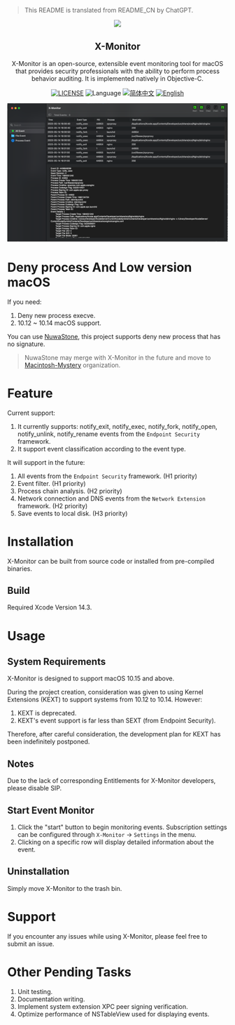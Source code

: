 > This README is translated from README_CN by ChatGPT.

<p align="center">
  <img src="https://raw.githubusercontent.com/lyq1996/X-Monitor/main/docs/X-Monitor.png" height="300"/>
   <h2 align="center">X-Monitor</h2>
</p>
<p align="center">
  <div align="center">X-Monitor is an open-source, extensible event monitoring tool for macOS that provides security professionals with the ability to perform process behavior auditing. It is implemented natively in Objective-C.
</div>
</p>
<p align="center">
    <a href="https://github.com/lyq1996/X-Monitor/blob/main/LICENSE"><img src="https://img.shields.io/badge/license-GPL--3.0-green" alt="LICENSE"></a>
    <img alt="Language" src="https://img.shields.io/badge/Language-Objective--C-blue.svg" />
    <a href="https://github.com/lyq1996/X-Monitor/blob/main/README_ZH_CN.md"><img src="https://img.shields.io/badge/lang-简体中文-red.svg" alt="简体中文"></a>
    <a href="https://github.com/lyq1996/X-Monitor/blob/main/README.md"><img src="https://img.shields.io/badge/lang-English-red.svg" alt="English"></a>
</p>

![GUI](docs/X-Monitor-GUI.png)

# Deny process And Low version macOS
If you need:
1. Deny new process execve.
2. 10.12 ~ 10.14 macOS support.

You can use [NuwaStone](https://github.com/ConradSun/NuwaStone), this project supports deny new process that has no signature.

> NuwaStone may merge with X-Monitor in the future and move to [Macintosh-Mystery](https://github.com/Macintosh-Mystery) organization.


# Feature
Current support:

1. It currently supports: notify_exit, notify_exec, notify_fork, notify_open, notify_unlink, notify_rename events from the `Endpoint Security` framework.
2. It support event classification according to the event type.

It will support in the future:

1. All events from the `Endpoint Security` framework. (H1 priority)
2. Event filter. (H1 priority)
3. Process chain analysis. (H2 priority)
4. Network connection and DNS events from the `Network Extension` framework. (H2 priority)
5. Save events to local disk. (H3 priority)

# Installation
X-Monitor can be built from source code or installed from pre-compiled binaries.

## Build
Required Xcode Version 14.3.

# Usage
## System Requirements
X-Monitor is designed to support macOS 10.15 and above.

During the project creation, consideration was given to using Kernel Extensions (KEXT) to support systems from 10.12 to 10.14. However:

1. KEXT is deprecated.
2. KEXT's event support is far less than SEXT (from Endpoint Security).

Therefore, after careful consideration, the development plan for KEXT has been indefinitely postponed.

## Notes
Due to the lack of corresponding Entitlements for X-Monitor developers, please disable SIP.

## Start Event Monitor
1. Click the "start" button to begin monitoring events. Subscription settings can be configured through `X-Monitor` -> `Settings` in the menu.
2. Clicking on a specific row will display detailed information about the event.

## Uninstallation
Simply move X-Monitor to the trash bin.

# Support
If you encounter any issues while using X-Monitor, please feel free to submit an issue.

# Other Pending Tasks
1. Unit testing.
2. Documentation writing.
3. Implement system extension XPC peer signing verification.
4. Optimize performance of NSTableView used for displaying events.